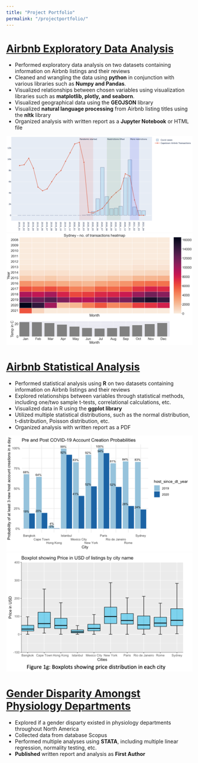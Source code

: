 ```yaml
---
title: "Project Portfolio"
permalink: "/projectportfolio/"
---
```


# [Airbnb Exploratory Data Analysis](analysis1.html)

* Performed exploratory data analysis on two datasets containing information on Airbnb listings and their reviews 
* Cleaned and wrangling the data using **python** in conjunction with various libraries such as **Numpy and Pandas**. 
* Visualized relationships between chosen variables using visualization libraries such as **matplotlib, plotly, and seaborn**. 
* Visualized geographical data using the **GEOJSON** library 
* Visualized **natural language processing** from Airbnb listing titles using the **nltk** library
* Organized analysis with written report as a **Jupyter Notebook** or HTML file

![](images/capetown_covid.png)
![](images/heatmap.png)

# [Airbnb Statistical Analysis](https://github.com/imadahmad97/Statistical-Analysis-of-Airbnb-Data)

* Performed statistical analysis using **R** on two datasets containing information on Airbnb listings and their reviews
* Explored relationships between variables through statistical methods, including one/two sample t-tests, correlational calculations, etc.
* Visualized data in R using the **ggplot library**
* Utilized multiple statistical distributions, such as the normal distribution, t-distribution, Poisson distribution, etc.
* Organized analysis with written report as a PDF

![](images/doublebar.png)
![](images/boxplots.png)

# [Gender Disparity Amongst Physiology Departments](https://www.cureus.com/articles/46484-sex-disparity-among-faculty-of-physiology-in-north-american-academia-differences-in-scholarly-productivity-and-academic-rank)

* Explored if a gender disparty existed in physiology departments throughout North America
* Collected data from database Scopus
* Performed multiple analyses using **STATA**, including multiple linear regression, normality testing, etc.
* **Published** written report and analysis as **First Author**



